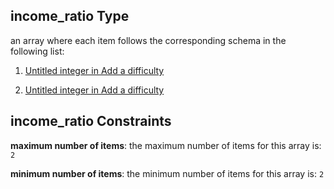 ## income\_ratio Type

an array where each item follows the corresponding schema in the following list:

1.  [Untitled integer in Add a difficulty](add-difficulty-properties-concurrent-properties-income_ratio-items-0.md "check type definition")

2.  [Untitled integer in Add a difficulty](add-difficulty-properties-concurrent-properties-income_ratio-items-1.md "check type definition")

## income\_ratio Constraints

**maximum number of items**: the maximum number of items for this array is: `2`

**minimum number of items**: the minimum number of items for this array is: `2`

